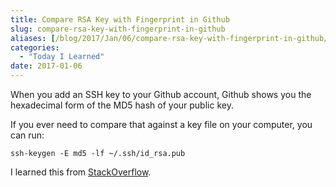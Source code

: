 ```yaml
---
title: Compare RSA Key with Fingerprint in Github
slug: compare-rsa-key-with-fingerprint-in-github
aliases: [/blog/2017/Jan/06/compare-rsa-key-with-fingerprint-in-github/]
categories:
  - "Today I Learned"
date: 2017-01-06
---
```


When you add an SSH key to your Github account, Github shows you the hexadecimal form of the MD5 hash of your public key.

If you ever need to compare that against a key file on your computer, you can run:

```
ssh-keygen -E md5 -lf ~/.ssh/id_rsa.pub
```

I learned this from [StackOverflow](http://stackoverflow.com/a/32130465/982745).